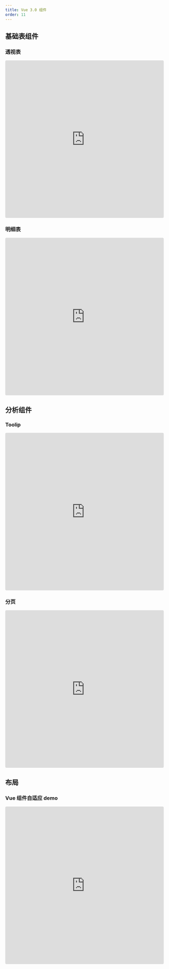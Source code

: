 ```yaml
---
title: Vue 3.0 组件
order: 11
---
```


## 基础表组件

### 透视表

<iframe src="https://codesandbox.io/embed/s2-vue-pivot-hwg64q?fontsize=14&hidenavigation=1&theme=dark"
     style="width:100%; height:500px; border:0; border-radius: 4px; overflow:hidden;"
     title="s2-vue-pivot"
     allow="accelerometer; ambient-light-sensor; camera; encrypted-media; geolocation; gyroscope; hid; microphone; midi; payment; usb; vr; xr-spatial-tracking"
     sandbox="allow-forms allow-modals allow-popups allow-presentation allow-same-origin allow-scripts"
   ></iframe>

### 明细表

<iframe src="https://codesandbox.io/embed/s2-vue-table-ypfw29?fontsize=14&hidenavigation=1&theme=dark"
     style="width:100%; height:500px; border:0; border-radius: 4px; overflow:hidden;"
     title="s2-vue-table"
     allow="accelerometer; ambient-light-sensor; camera; encrypted-media; geolocation; gyroscope; hid; microphone; midi; payment; usb; vr; xr-spatial-tracking"
     sandbox="allow-forms allow-modals allow-popups allow-presentation allow-same-origin allow-scripts"
   ></iframe>

## 分析组件

### Toolip

<iframe src="https://codesandbox.io/embed/s2-vue-tootlip-fpp7uf?fontsize=14&hidenavigation=1&theme=dark"
     style="width:100%; height:500px; border:0; border-radius: 4px; overflow:hidden;"
     title="s2-vue-tootlip"
     allow="accelerometer; ambient-light-sensor; camera; encrypted-media; geolocation; gyroscope; hid; microphone; midi; payment; usb; vr; xr-spatial-tracking"
     sandbox="allow-forms allow-modals allow-popups allow-presentation allow-same-origin allow-scripts"
   ></iframe>

### 分页

<iframe src="https://codesandbox.io/embed/ecstatic-sky-c87l7g?fontsize=14&hidenavigation=1&theme=dark"
     style="width:100%; height:500px; border:0; border-radius: 4px; overflow:hidden;"
     title="ecstatic-sky-c87l7g"
     allow="accelerometer; ambient-light-sensor; camera; encrypted-media; geolocation; gyroscope; hid; microphone; midi; payment; usb; vr; xr-spatial-tracking"
     sandbox="allow-forms allow-modals allow-popups allow-presentation allow-same-origin allow-scripts"
   ></iframe>

## 布局

### Vue 组件自适应 demo

<iframe src="https://codesandbox.io/s/vue-adaptive-demo-4pptyy?file=/src/App.vue"
style="width:100%; height:500px; border:0; border-radius: 4px; overflow:hidden;"
title="ecstatic-sky-c87l7g"
allow="accelerometer; ambient-light-sensor; camera; encrypted-media; geolocation; gyroscope; hid; microphone; midi; payment; usb; vr; xr-spatial-tracking"
sandbox="allow-forms allow-modals allow-popups allow-presentation allow-same-origin allow-scripts"
></iframe>
